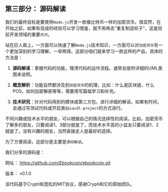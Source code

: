 ## 第三部分： 源码解读

我们的最终目标是要使用`Node.js`开发一款像比特币一样的加密货币。很显然，在开始之前，如果有现成的经验可以学习借鉴，就不用再去“重复制造轮子”，这是目前开发领域的重要`共识`。

站在巨人肩上，一方面可以快速了解`Node.js`技术知识，一方面可以对`加密货币`有一个更加深刻的学习理解，一举两得。这部分咱们就来学习一款这样的产品，具体的方法是：

1. **源码解读**：掌握代码的功能，理清代码的运作流程。通常会提供详细的UML类图来说明。

2. **概念解析**：功能自然都涉及到`加密货币`的机理，比如：什么是区块链，什么POS，如何加密解密等等，需要用写篇幅学习和补充。

3. **技术研究**：针对代码用到的模块或第三方包，进行详细的解读。如果有时间，会通过写测试代码或开启类似`sacdl-project`的方式进行。

不同兴趣或技术水平的朋友，可以根据自己的情况选择性的阅读。比如，加密货币了解多的朋友，只要阅读1、3部分就是了，而技术水平高的小盆友只要阅读1、2就是了。没有兴趣的朋友，当然直接走人是最好的选择。

为了方便阅读，这部分是主要是`源码解读`。


我们分享的源码是：

网址： https://github.com/Ebookcoin/ebookcoin.git

版本： v0.1.0

该代码基于Crypti和宽松的MIT协议，感谢Crypti和它的原始团队。
